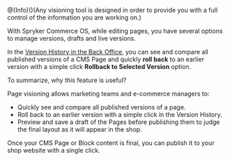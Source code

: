 @(Info)()(Any visioning tool is designed in order to provide you with a full control of the information you are working on.)

With Spryker Commerce OS, while editing pages, you have several options to manage versions, drafts and live versions.

In the [Version History in the Back Office](https://documentation.spryker.com/v4/docs/cms-pages-versioning), you can see and compare all published versions of a CMS Page and quickly **roll back** to an earlier version with a simple click **Rollback to Selected Version** option.

<!-- src="../../resources/images/cms/version-history-gif.gif" -->

To summarize, why this feature is useful?

Page visioning allows marketing teams and e-commerce managers to:

* Quickly see and compare all published versions of a page.
* Roll back to an earlier version with a simple click in the Version History.
* Preview and save a draft of the Pages before publishing them to judge the final layout as it will appear in the shop.

Once your CMS Page or Block content is final, you can publish it to your shop website with a single click.